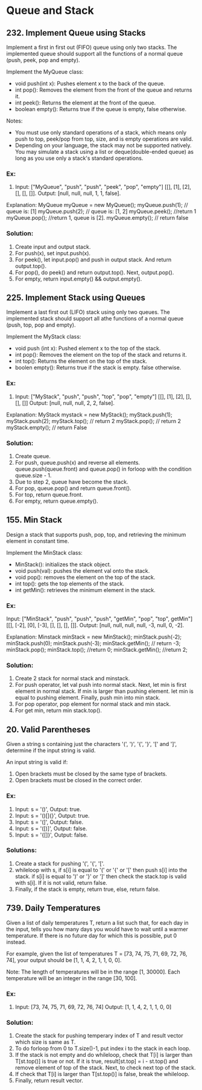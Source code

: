 # Queue and Stack

## 232. Implement Queue using Stacks

Implement a first in first out (FIFO) queue using only two stacks. The
implemented queue should support all the functions of a normal queue (push,
peek, pop and empty).

Implement the MyQueue class:
- void push(int x): Pushes element x to the back of the queue.
- int pop(): Removes the element from the front of the queue and returns it.
- int peek(): Returns the element at the front of the queue.
- boolean empty(): Returns true if the queue is empty, false otherwise.

Notes:
- You must use only standard operations of a stack, which means only push to
  top, peek/pop from top, size, and is empty operations are valid.
- Depending on your language, the stack may not be supported natively. You may
  simulate a stack using a list or deque(double-ended queue) as long as you use
  only a stack's standard operations.

### Ex:

1. Input: ["MyQueue", "push", "push", "peek", "pop", "empty"]
   [[], [1], [2], [], [], []].
   Output: [null, null, null, 1, 1, false].

Explanation:
MyQueue myQueue = new MyQueue();
myQueue.push(1); // queue is: [1]
myQueue.push(2); // queue is: [1, 2]
myQueue.peek(); //return 1
myQueue.pop(); //return 1, queue is [2].
myQueue.empty(); // return false

### Solution:
1. Create input and output stack.
2. For push(x), set input.push(x).
3. For peek(), let input.pop() and push in output stack.
   And return output.top(). 
4. For pop(), do peek() and return output.top(). Next, output.pop().
5. For empty, return input.empty() && output.empty().

## 225. Implement Stack using Queues

Implement a last first out (LIFO) stack using only two queues. The implemented
stack should support all athe functions of a normal queue (push, top, pop and
empty).

Implement the MyStack class:

- void push (int x): Pushed element x to the top of the stack.
- int pop(): Removes the element on the top of the stack and returns it.
- int top(): Returns the element on the top of the stack.
- boolen empty(): Returns true if the stack is empty. false otherwise.

### Ex:

1. Input: ["MyStack", "push", "push", "top", "pop", "empty"]
   [[], [1], [2], [], [], []]
   Output: [null, null, null, 2, 2, false].

Explanation:
MyStack mystack = new MyStack();
myStack.push(1);
myStack.push(2);
myStack.top(); // return 2
myStack.pop(); // return 2
myStack.empty(); // return False

### Solution:

1. Create queue.
2. For push, queue.push(x) and reverse all elements. queue.push(queue.front) 
   and queue.pop() in forloop with the condition queue.size - 1.
3. Due to step 2, queue have become the stack.
4. For pop, queue.pop() and return queue.front().
5. For top, return queue.front.
6. For empty, return queue.empty().

## 155. Min Stack

Design a stack that supports push, pop, top, and retrieving the minimum element
in constant time.

Implement the MinStack class:
- MinStack(): initializes the stack object.
- void push(val): pushes the element val onto the stack.
- void pop(): removes the element on the top of the stack.
- int top(): gets the top elements of the stack.
- int getMin(): retrieves the minimum element in the stack.

### Ex:

Input: ["MinStack", "push", "push", "push", "getMin", "pop", "top", getMin"]
       [[], [-2], [0], [-3], [], [], [], []].
Output: [null, null, null, null, -3, null, 0, -2].

Explanation:
Minstack minStack = new MinStack();
minStack.push(-2);
minStack.push(0);
minStack.push(-3);
minStack.getMin(); // return -3;
minStack.pop();
minStack.top(); //return 0;
minStack.getMin(); //return 2;

### Solution:

1. Create 2 stack for normal stack and minstack.
2. For push operator, let val push into normal stack. Next, let min is first
   element in normal stack. If min is larger than pushing element. let min is 
   equal to pushing element. Finally, push min into min stack.
3. For pop operator, pop element for normal stack and min stack.
4. For get min, return min stack.top().

## 20. Valid Parentheses

Given a string s containing just the characters '(', ')', '{', '}', '[' and 
']', determine if the input string is valid.

An input string is valid if:
1. Open brackets must be closed by the same type of brackets.
2. Open brackets must be closed in the correct order.

### Ex:

1. Input: s = '()', Output: true.
2. Input: s = '()[]{}', Output: true.
3. Input: s = '(]', Output: false.
4. Input: s = '([)]', Output: false.
5. Input: s = '{[]}', Output: false.

### Solutions:

1. Create a stack for pushing '(', '{', '['.
2. whileloop with s, if s[i] is equal to '(' or '{' or '[' then push s[i] into 
   the stack. if s[i] is equal to ')' or '}' or ']' then check the stack.top is
   valid with s[i]. If it is not valid, return false.
3. Finally, if the stack is empty, return true, else, return false.

## 739. Daily Temperatures

Given a list of daily temperatures T, return a list such that, for each day in
the input, tells you how many days you would have to wait until a warmer
temperature. If there is no future day for which this is possible, put 0
instead.

For example, given the list of temperatures T = [73, 74, 75, 71, 69, 72, 76,
74], your output should be [1, 1, 4, 2, 1, 1, 0, 0].

Note: The length of temperatures will be in the range [1, 30000]. Each
temperature will be an integer in the range [30, 100].

### Ex:

1. Input: [73, 74, 75, 71, 69, 72, 76, 74]
   Output: [1, 1, 4, 2, 1, 1, 0, 0]

### Solution:

1. Create the stack for pushing temperary index of T and result vector which
   size is same as T.
2. To do forloop from 0 to T.size()-1, put index i to the stack in each loop.
3. If the stack is not empty and do whileloop, check that T[i] is larger than
   T[st.top()] is true or not. If it is true, result[st.top] = i - st.top() 
   and remove element of top of the stack. Next, to check next top of the stack.
4. If check that T[i] is larger than T[st.top()] is false, break the whileloop.
5. Finally, return result vector.
